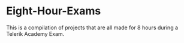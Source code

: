 Eight-Hour-Exams
================
This is a compilation of projects that are all made for 8 hours during a Telerik Academy Exam.
